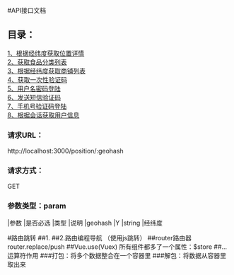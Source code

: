 #API接口文档
## 目录：
[1、根据经纬度获取位置详情](#1根据经纬度获取位置详情)<br/>
[2、获取食品分类列表](#2获取食品分类列表)<br/>
[3、根据经纬度获取商铺列表](#3根据经纬度获取商铺列表)<br/>
[4、获取一次性验证码](#4获取一次性验证码)<br/>
[5、用户名密码登陆](#4用户名密码登陆)<br/>
[6、发送短信验证码](#5发送短信验证码)<br/>
[7、手机号验证码登陆](#6手机号验证码登陆)<br/>
[8、根据会话获取用户信息](#7根据会话获取用户信息)<br/>
### 请求URL：
   http://localhost:3000/position/:geohash
### 请求方式：
   GET

### 参数类型：param
|参数       |是否必选 |类型     |说明
   |geohash    |Y       |string   |经纬度



#路由跳转
##1.<router-link></router-link>
##2.路由编程导航 （使用js跳转）
##router路由器 router.replace/push
##Vue.use(Vuex) 所有组件都多了一个属性：$store
##...运算符作用
###打包：将多个数据整合在一个容器里
###解包：将数据从容器里取出来





